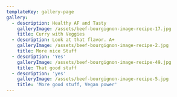 ```yaml
---
templateKey: gallery-page
gallery:
  - description: Healthy AF and Tasty
    galleryImage: /assets/beef-bourgignon-image-recipe-17.jpg
    title: Curry with Veggies
  - description: Look at that flavor. A+
    galleryImage: /assets/beef-bourgignon-image-recipe-2.jpg
    title: More nice Stuff
  - description: 'Yes'
    galleryImage: /assets/beef-bourgignon-image-recipe-49.jpg
    title: That good stuff
  - description: 'yes'
    galleryImage: /assets/beef-bourgignon-image-recipe-5.jpg
    title: 'More good stuff, Vegan power'
---
```


